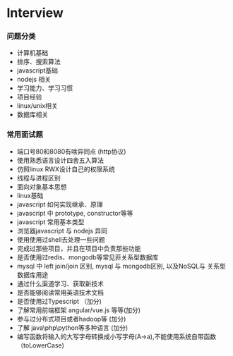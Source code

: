 # Interview

### 问题分类

- 计算机基础
- 排序、搜索算法
- javascript基础
- nodejs 相关
- 学习能力、学习习惯
- 项目经验
- linux/unix相关
- 数据库相关

### 常用面试题

- 端口号80和8080有啥异同点 (http协议)
- 使用熟悉语言设计四舍五入算法
- 仿照linux RWX设计自己的权限系统
- 线程与进程区别
- 面向对象基本思想
- linux基础
- javascript 如何实现继承、原理
- javascript 中 prototype, constructor等等
- javascript 常用基本类型
- 浏览器javascript 与 nodejs 异同
- 使用使用过shell去处理一些问题
- 完成过那些项目，并且在项目中负责那些功能
- 是否使用过redis、mongodb等常见菲关系型数据库
- mysql 中 left join/join 区别, mysql 与 mongodb区别, 以及NoSQL与 关系型数据库用途
- 通过什么渠道学习、获取新技术
- 是否能够阅读常用英语技术文档
- 是否使用过Typescript （加分)
- 了解常用前端框架 angular/vue.js 等等(加分)
- 参与过分布式项目或者hadoop等 (加分)
- 了解 java\php\python等多种语言 (加分)
- 编写函数将输入的大写字母转换成小写字母(A->a),不能使用系统自带函数（toLowerCase)
